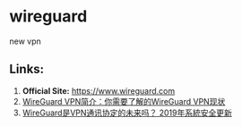 # wireguard
new vpn 

## Links:

1. **Official Site:** https://www.wireguard.com
2. [WireGuard VPN简介：你需要了解的WireGuard VPN现状](https://bynss.com/2019/26577.html)
3. [WireGuard是VPN通讯协定的未来吗？ 2019年系統安全更新](https://zh.vpnmentor.com/blog/wireguard是vpn通讯协定的未来吗？年系統安全更新/)

